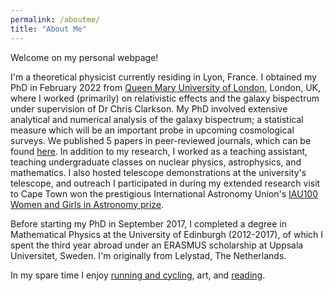 ```yaml
---
permalink: /aboutme/
title: "About Me"
---
```


Welcome on my personal webpage!

I'm a theoretical physicist currently residing in Lyon, France. I obtained my PhD in February 2022 from [Queen Mary University of London](https://www.qmul.ac.uk/spa/astro/), London, UK, where I worked (primarily) on relativistic effects and the galaxy bispectrum under supervision of Dr Chris Clarkson. My PhD involved extensive analytical and numerical analysis of the galaxy bispectrum; a statistical measure which will be an important probe in upcoming cosmological surveys. We published 5 papers in peer-reviewed journals, which can be found [here](https://inspirehep.net/authors/1751813). 
In addition to my research, I worked as a teaching assistant, teaching undergraduate classes on nuclear physics, astrophysics, and mathematics. I also hosted telescope demonstrations at the university's telescope, and outreach I participated in during my extended research visit to Cape Town won the prestigious International Astronomy Union's [IAU100 Women and Girls in Astronomy prize](https://www.iau-100.org/astro-molo-mhalaba). 

Before starting my PhD in September 2017, I completed a degree in Mathematical Physics at the University of Edinburgh (2012-2017), of which I spent the third year abroad under an ERASMUS scholarship at Uppsala Universitet, Sweden. I'm originally from Lelystad, The Netherlands.

In my spare time I enjoy [running and cycling](https://www.strava.com/athletes/38993823), art, and [reading](https://www.goodreads.com/user/show/27242605-eline). 